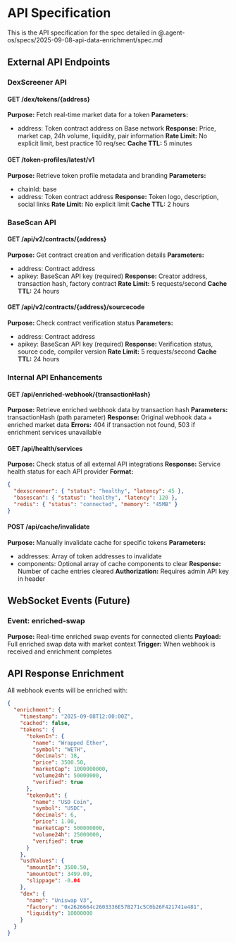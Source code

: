 # API Specification

This is the API specification for the spec detailed in @.agent-os/specs/2025-09-08-api-data-enrichment/spec.md

## External API Endpoints

### DexScreener API

#### GET /dex/tokens/{address}
**Purpose:** Fetch real-time market data for a token
**Parameters:** 
- address: Token contract address on Base network
**Response:** Price, market cap, 24h volume, liquidity, pair information
**Rate Limit:** No explicit limit, best practice 10 req/sec
**Cache TTL:** 5 minutes

#### GET /token-profiles/latest/v1
**Purpose:** Retrieve token profile metadata and branding
**Parameters:**
- chainId: base
- address: Token contract address
**Response:** Token logo, description, social links
**Rate Limit:** No explicit limit
**Cache TTL:** 2 hours

### BaseScan API

#### GET /api/v2/contracts/{address}
**Purpose:** Get contract creation and verification details
**Parameters:**
- address: Contract address
- apikey: BaseScan API key (required)
**Response:** Creator address, transaction hash, factory contract
**Rate Limit:** 5 requests/second
**Cache TTL:** 24 hours

#### GET /api/v2/contracts/{address}/sourcecode
**Purpose:** Check contract verification status
**Parameters:**
- address: Contract address
- apikey: BaseScan API key (required)
**Response:** Verification status, source code, compiler version
**Rate Limit:** 5 requests/second
**Cache TTL:** 24 hours

### Internal API Enhancements

#### GET /api/enriched-webhook/{transactionHash}
**Purpose:** Retrieve enriched webhook data by transaction hash
**Parameters:** transactionHash (path parameter)
**Response:** Original webhook data + enriched market data
**Errors:** 404 if transaction not found, 503 if enrichment services unavailable

#### GET /api/health/services
**Purpose:** Check status of all external API integrations
**Response:** Service health status for each API provider
**Format:**
```json
{
  "dexscreener": { "status": "healthy", "latency": 45 },
  "basescan": { "status": "healthy", "latency": 120 },
  "redis": { "status": "connected", "memory": "45MB" }
}
```

#### POST /api/cache/invalidate
**Purpose:** Manually invalidate cache for specific tokens
**Parameters:** 
- addresses: Array of token addresses to invalidate
- components: Optional array of cache components to clear
**Response:** Number of cache entries cleared
**Authorization:** Requires admin API key in header

## WebSocket Events (Future)

### Event: enriched-swap
**Purpose:** Real-time enriched swap events for connected clients
**Payload:** Full enriched swap data with market context
**Trigger:** When webhook is received and enrichment completes

## API Response Enrichment

All webhook events will be enriched with:
```json
{
  "enrichment": {
    "timestamp": "2025-09-08T12:00:00Z",
    "cached": false,
    "tokens": {
      "tokenIn": {
        "name": "Wrapped Ether",
        "symbol": "WETH",
        "decimals": 18,
        "price": 3500.50,
        "marketCap": 1000000000,
        "volume24h": 50000000,
        "verified": true
      },
      "tokenOut": {
        "name": "USD Coin", 
        "symbol": "USDC",
        "decimals": 6,
        "price": 1.00,
        "marketCap": 500000000,
        "volume24h": 25000000,
        "verified": true
      }
    },
    "usdValues": {
      "amountIn": 3500.50,
      "amountOut": 3499.00,
      "slippage": -0.04
    },
    "dex": {
      "name": "Uniswap V3",
      "factory": "0x2626664c2603336E57B271c5C0b26F421741e481",
      "liquidity": 10000000
    }
  }
}
```
